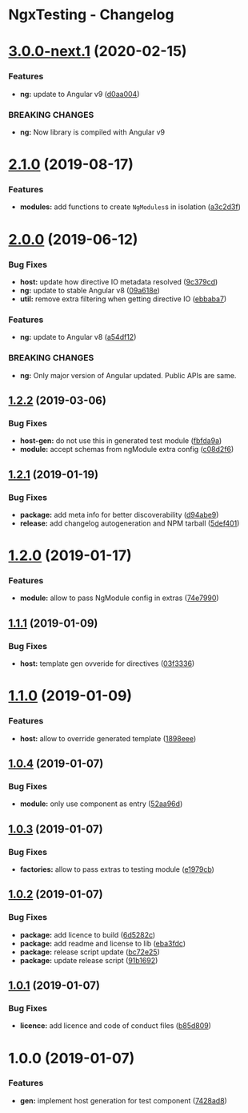 # NgxTesting - Changelog

# [3.0.0-next.1](https://github.com/orchestratora/ngx-testing/compare/v2.1.0...v3.0.0-next.1) (2020-02-15)


### Features

* **ng:** update to Angular v9 ([d0aa004](https://github.com/orchestratora/ngx-testing/commit/d0aa0044ba0d1e71ac6639a61d2493621087f253))


### BREAKING CHANGES

* **ng:** Now library is compiled with Angular v9

# [2.1.0](https://github.com/orchestratora/ngx-testing/compare/v2.0.0...v2.1.0) (2019-08-17)


### Features

* **modules:** add functions to create `NgModules`s in isolation ([a3c2d3f](https://github.com/orchestratora/ngx-testing/commit/a3c2d3f))

# [2.0.0](https://github.com/orchestratora/ngx-testing/compare/v1.2.2...v2.0.0) (2019-06-12)


### Bug Fixes

* **host:** update how directive IO metadata resolved ([9c379cd](https://github.com/orchestratora/ngx-testing/commit/9c379cd))
* **ng:** update to stable Angular v8 ([09a618e](https://github.com/orchestratora/ngx-testing/commit/09a618e))
* **util:** remove extra filtering when getting directive IO ([ebbaba7](https://github.com/orchestratora/ngx-testing/commit/ebbaba7))


### Features

* **ng:** update to Angular v8 ([a54df12](https://github.com/orchestratora/ngx-testing/commit/a54df12))


### BREAKING CHANGES

* **ng:** Only major version of Angular updated. Public APIs are same.

## [1.2.2](https://github.com/orchestratora/ngx-testing/compare/v1.2.1...v1.2.2) (2019-03-06)


### Bug Fixes

* **host-gen:** do not use this in generated test module ([fbfda9a](https://github.com/orchestratora/ngx-testing/commit/fbfda9a))
* **module:** accept schemas from ngModule extra config ([c08d2f6](https://github.com/orchestratora/ngx-testing/commit/c08d2f6))

## [1.2.1](https://github.com/orchestratora/ngx-testing/compare/v1.2.0...v1.2.1) (2019-01-19)

### Bug Fixes

- **package:** add meta info for better discoverability ([d94abe9](https://github.com/orchestratora/ngx-testing/commit/d94abe9))
- **release:** add changelog autogeneration and NPM tarball ([5def401](https://github.com/orchestratora/ngx-testing/commit/5def401))

# [1.2.0](https://github.com/orchestratora/ngx-testing/compare/v1.1.1...v1.2.0) (2019-01-17)

### Features

- **module:** allow to pass NgModule config in extras ([74e7990](https://github.com/orchestratora/ngx-testing/commit/74e7990))

## [1.1.1](https://github.com/orchestratora/ngx-testing/compare/v1.1.0...v1.1.1) (2019-01-09)

### Bug Fixes

- **host:** template gen ovveride for directives ([03f3336](https://github.com/orchestratora/ngx-testing/commit/03f3336))

# [1.1.0](https://github.com/orchestratora/ngx-testing/compare/v1.0.4...v1.1.0) (2019-01-09)

### Features

- **host:** allow to override generated template ([1898eee](https://github.com/orchestratora/ngx-testing/commit/1898eee))

## [1.0.4](https://github.com/orchestratora/ngx-testing/compare/v1.0.3...v1.0.4) (2019-01-07)

### Bug Fixes

- **module:** only use component as entry ([52aa96d](https://github.com/orchestratora/ngx-testing/commit/52aa96d))

## [1.0.3](https://github.com/orchestratora/ngx-testing/compare/v1.0.2...v1.0.3) (2019-01-07)

### Bug Fixes

- **factories:** allow to pass extras to testing module ([e1979cb](https://github.com/orchestratora/ngx-testing/commit/e1979cb))

## [1.0.2](https://github.com/orchestratora/ngx-testing/compare/v1.0.1...v1.0.2) (2019-01-07)

### Bug Fixes

- **package:** add licence to build ([6d5282c](https://github.com/orchestratora/ngx-testing/commit/6d5282c))
- **package:** add readme and license to lib ([eba3fdc](https://github.com/orchestratora/ngx-testing/commit/eba3fdc))
- **package:** release script update ([bc72e25](https://github.com/orchestratora/ngx-testing/commit/bc72e25))
- **package:** update release script ([91b1692](https://github.com/orchestratora/ngx-testing/commit/91b1692))

## [1.0.1](https://github.com/orchestratora/ngx-testing/compare/v1.0.0...v1.0.1) (2019-01-07)

### Bug Fixes

- **licence:** add licence and code of conduct files ([b85d809](https://github.com/orchestratora/ngx-testing/commit/b85d809))

# 1.0.0 (2019-01-07)

### Features

- **gen:** implement host generation for test component ([7428ad8](https://github.com/orchestratora/ngx-testing/commit/7428ad8))
